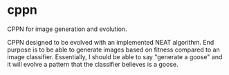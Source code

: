 # cppn
CPPN for image generation and evolution.

CPPN designed to be evolved with an implemented NEAT algorithm. End purpose is to be able to generate images based on fitness compared to an image classifier. Essentially, I should be able to say "generate a goose" and it will evolve a pattern that the classifier believes is a goose.
